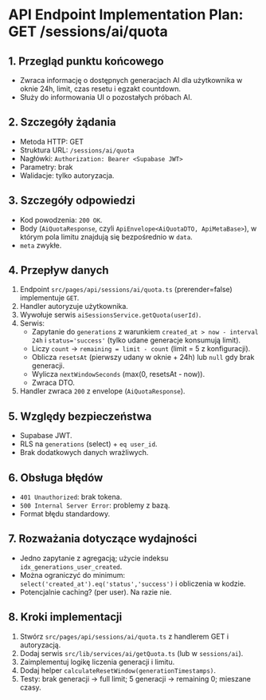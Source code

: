 # API Endpoint Implementation Plan: GET /sessions/ai/quota

## 1. Przegląd punktu końcowego
- Zwraca informację o dostępnych generacjach AI dla użytkownika w oknie 24h, limit, czas resetu i egzakt countdown.
- Służy do informowania UI o pozostałych próbach AI.

## 2. Szczegóły żądania
- Metoda HTTP: GET
- Struktura URL: `/sessions/ai/quota`
- Nagłówki: `Authorization: Bearer <Supabase JWT>`
- Parametry: brak
- Walidacje: tylko autoryzacja.

## 3. Szczegóły odpowiedzi
- Kod powodzenia: `200 OK`.
- Body (`AiQuotaResponse`, czyli `ApiEnvelope<AiQuotaDTO, ApiMetaBase>`), w którym pola limitu znajdują się bezpośrednio w `data`.
- `meta` zwykłe.

## 4. Przepływ danych
1. Endpoint `src/pages/api/sessions/ai/quota.ts` (prerender=false) implementuje `GET`.
2. Handler autoryzuje użytkownika.
3. Wywołuje serwis `aiSessionsService.getQuota(userId)`.
4. Serwis:
   - Zapytanie do `generations` z warunkiem `created_at > now - interval 24h` i `status='success'` (tylko udane generacje konsumują limit).
   - Liczy `count` → `remaining = limit - count` (limit = 5 z konfiguracji).
   - Oblicza `resetsAt` (pierwszy udany w oknie + 24h) lub `null` gdy brak generacji.
   - Wylicza `nextWindowSeconds` (max(0, resetsAt - now)).
   - Zwraca DTO.
5. Handler zwraca `200` z envelope (`AiQuotaResponse`).

## 5. Względy bezpieczeństwa
- Supabase JWT.
- RLS na `generations` (select) + `eq user_id`.
- Brak dodatkowych danych wrażliwych.

## 6. Obsługa błędów
- `401 Unauthorized`: brak tokena.
- `500 Internal Server Error`: problemy z bazą.
- Format błędu standardowy.

## 7. Rozważania dotyczące wydajności
- Jedno zapytanie z agregacją; użycie indeksu `idx_generations_user_created`.
- Można ograniczyć do minimum: `select('created_at').eq('status','success')` i obliczenia w kodzie.
- Potencjalnie caching? (per user). Na razie nie.

## 8. Kroki implementacji
1. Stwórz `src/pages/api/sessions/ai/quota.ts` z handlerem GET i autoryzacją.
2. Dodaj serwis `src/lib/services/ai/getQuota.ts` (lub w `sessions/ai`).
3. Zaimplementuj logikę liczenia generacji i limitu.
4. Dodaj helper `calculateResetWindow(generationTimestamps)`.
5. Testy: brak generacji → full limit; 5 generacji → remaining 0; mieszane czasy.

